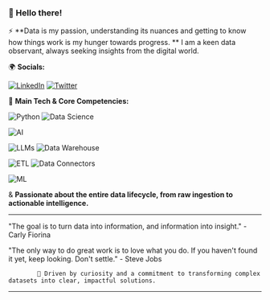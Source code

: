 ### 👋 Hello there!

⚡ **Data is my passion, understanding its nuances and getting to know how things work is my hunger towards progress.
** I am a keen data observant, always seeking insights from the digital world.

🌍 **Socials:**

[![LinkedIn](https://img.shields.io/badge/LinkedIn-0077B5?style=flat&logo=linkedin&logoColor=white)](https://www.linkedin.com/in/itsjeevs0000)
[![Twitter](https://img.shields.io/badge/Twitter-1DA1F2?style=flat&logo=twitter&logoColor=white)](https://x.com/jeevith100)


🧠 **Main Tech & Core Competencies:**

![Python](https://img.shields.io/badge/Python-3776AB?style=for-the-badge&logo=python&logoColor=white)      ![Data Science](https://img.shields.io/badge/Data%20Science-blue?style=for-the-badge&logo=jupyter&logoColor=white) 

![AI](https://img.shields.io/badge/Artificial%20Intelligence-orange?style=for-the-badge&logo=tensorflow&logoColor=white)

![LLMs](https://img.shields.io/badge/LLMs-purple?style=for-the-badge&logo=huggingface&logoColor=white)      ![Data Warehouse](https://img.shields.io/badge/Data%20Warehousing-teal?style=for-the-badge&logo=snowflake&logoColor=white) 

![ETL](https://img.shields.io/badge/ETL-darkblue?style=for-the-badge&logo=apacheairflow&logoColor=white)      ![Data Connectors](https://img.shields.io/badge/Data%20Connectors-green?style=for-the-badge&logo=apachekafka&logoColor=white)


![ML](https://img.shields.io/badge/Machine%20Learning-red?style=for-the-badge&logo=scikitlearn&logoColor=white)

& **Passionate about the entire data lifecycle, from raw ingestion to actionable intelligence.**

---

 "The goal is to turn data into information, and information into insight." - Carly Fiorina

 "The only way to do great work is to love what you do. If you haven't found it yet, keep looking. Don't settle." - Steve Jobs

            🦧 Driven by curiosity and a commitment to transforming complex datasets into clear, impactful solutions.

---
